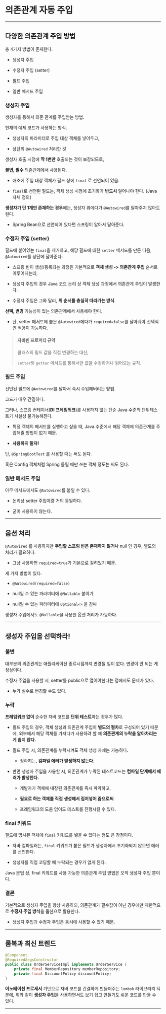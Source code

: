 # 의존관계 자동 주입

---

## 다양한 의존관계 주입 방법

총 4가지 방법이 존재한다.

- 생성자 주입

- 수정자 주입 (setter)

- 필드 주입

- 일반 메서드 주입

### 생성자 주입

생성자를 통해서 의존 관계를 주입받는 방법.

현재의 예제 코드가 사용하는 방식.

- 생성자의 파라미터로 주입 대상 객체를 넣어두고,

- 상단의 `@Autowired` 처리한 것

생성자 호출 시점에 **딱 1번만** 호출되는 것이 보장되므로,

**불변, 필수** 의존관계에서 사용된다.

- 애초에 주입 대상 객체가 필드 상에 `final` 로 선언되어 있음.

- `final`로 선언된 필드는, 객체 생성 시점에 초기화가 **반드시** 일어나야 한다. (Java 자체 정의)

**생성자가 단 1개만 존재하는 경우**에는, 생성자 위에다가 `@Autowired`를 달아주지 않아도 된다.

- Spring Bean으로 선언되어 있다면 스프링이 알아서 달아준다.

### 수정자 주입 (setter)

필드에 붙어있는 `final`을 제거하고, 해당 필드에 대한 `setter` 메서드를 만든 다음, `@Autowired`를 상단에 달아준다.

- 스프링 빈이 생성/등록되는 과정은 기본적으로 **객체 생성 -> 의존관계 주입** 순서로 이루어지는데,

- 생성자 주입의 경우 Java 코드 논리 상 객체 생성 과정에서 의존관계 주입이 발생한다.

- 수정자 주입은 그와 달리, **위 순서를 충실히 따라가는 방식**.

**선택, 변경** 가능성이 있는 의존관계에서 사용해야 한다.

- 단, setter 메서드에 붙은 `@Autowired`에다가 `required=false`를 달아줘야 선택적인 적용이 가능하다.

> #### 자바빈 프로퍼티 규약
> 
> 클래스의 필드 값을 직접 변경하는 대신,
> 
> `setter`와 `getter` 메서드를 통해서만 값을 수정하거나 읽어오는 규칙.

### 필드 주입

선언된 필드에 `@Autowired`를 달아서 즉시 주입해버리는 방법.

코드가 매우 간결하다.

그러나, 스프링 컨테이너(**DI 프레임워크**)를 사용하지 않는 단순 Java 수준의 단위테스트가 사실상 불가능해진다.

- 특정 객체의 메서드를 실행하고 싶을 때, Java 수준에서 해당 객체에 의존관계를 주입해줄 방법이 없기 때문.

- **사용하지 말자!**

단, `@SpringBootTest` 를 사용할 때는 써도 된다.

혹은 Config 객체처럼 Spring 돌릴 때만 쓰는 객체 정도는 써도 된다.

### 일반 메서드 주입

아무 메서드에서도 `@Autowired`를 붙일 수 있다.

- 논리상 setter 주입이랑 거의 동일하다.

- 굳이 사용하지 않는다.

---

## 옵션 처리

`@Autowired` 를 사용하지만 **주입할 스프링 빈은 존재하지 않거나** null 인 경우, 별도의 처리가 필요하다.

- 그냥 사용하면 `required=true`가 기본으로 걸려있기 때문.

세 가지 방법이 있다.

- `@Autowired(required=false)`

- null일 수 있는 파라미터에 `@Nullable` 붙이기

- null일 수 있는 파라미터에 `Optional<>` 을 감싸

생성자 주입에서도 `@Nullable`을 사용한 옵션 처리가 가능하다.

---

## 생성자 주입을 선택하라!

### 불변

대부분의 의존관계는 애플리케이션 종료시점까지 변경될 일이 없다. 변경이 안 되는 게 정상이다.

수정자 주입을 사용할 시, setter를 public으로 열어야한다는 점에서도 문제가 있다.

- 누가 실수로 변경할 수도 있다.

### 누락

**프레임워크 없이** 순수한 자바 코드를 **단위 테스트**하는 경우가 많다.

- 필드 주입의 경우, 객체 생성과 의존관계 주입이 **별도의 절차**로 구성되어 있기 때문에, 외부에서 해당 객체를 가져다가 사용하려 할 때 **의존관계의 누락을 알아차리는 게 쉽지 않다.**

- 필드 주입 시, 의존관계를 누락시켜도 객체 생성 자체는 가능하다.
  
  - 정확히는, **컴파일 에러가 발생하지 않는다.**

- 반면 생성자 주입을 사용할 시, 의존관계가 누락된 테스트코드는 **컴파일 단계에서 에러가 발생한다.**
  
  - 개발자가 객체에 내장된 의존관계를 즉시 파악하고,
  
  - **필요로 하는 객체를 직접 생성해서 집어넣어 줌으로써**
  
  - 프레임워크의 도움 없이도 테스트를 진행시킬 수 있다.

### final 키워드

필드에 명시된 객체에 `final` 키워드를 넣을 수 있다는 점도 큰 장점이다.

- 자바 컴파일러는, `final` 키워드가 붙은 필드가 생성자에서 초기화되지 않으면 에러를 선언한다.

- 생성자를 직접 코딩할 때 누락되는 경우가 없게 된다.

Java 문법 상, final 키워드를 사용 가능한 의존관계 주입 방법은 오직 생성자 주입 뿐이다.

### 결론

기본적으로 생성자 주입을 항상 사용하되, 의존관계가 필수값이 아닌 경우에만 제한적으로 **수정자 주입 방식**을 옵션으로 활용한다.

- 생성자 주입과 수정자 주입은 동시에 사용할 수 있기 때문.

---

## 롬복과 최신 트렌드

```java
@Component
@RequiredArgsConstructor
public class OrderServiceImpl implements OrderService {
    private final MemberRepository memberRepository;
    private final DiscountPolicy discountPolicy;
}
```

**어노테이션 프로세서** 기반으로 자바 코드를 간결하게 만들어주는 `lombok` 라이브러리 덕분에, 위와 같이 **생성자 주입**을 사용하면서도 보기 쉽고 만들기도 쉬운 코드를 만들 수 있다.

---
